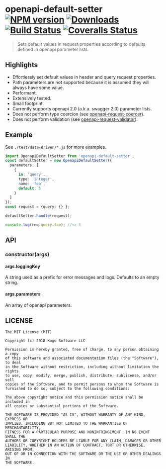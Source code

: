 # openapi-default-setter [![NPM version][npm-image]][npm-url] [![Downloads][downloads-image]][npm-url] [![Build Status][travis-image]][travis-url] [![Coveralls Status][coveralls-image]][coveralls-url]
> Sets default values in request properties according to defaults defined in openapi parameter lists.

## Highlights

* Effortlessly set default values in header and query request properties.
* Path parameters are not supported because it is assumed they will always have some
value.
* Performant.
* Extensively tested.
* Small footprint.
* Currently supports openapi 2.0 (a.k.a. swagger 2.0) parameter lists.
* Does not perform type coercion (see [openapi-request-coercer](https://github.com/kogosoftwarellc/open-api/tree/master/packages/openapi-request-coercer)).
* Does not perform validation (see [openapi-request-validator](https://github.com/kogosoftwarellc/open-api/tree/master/packages/openapi-request-validator)).

## Example

See `./test/data-driven/*.js` for more examples.

```typescript
import OpenapiDefaultSetter from 'openapi-default-setter';
const defaultSetter = new OpenapiDefaultSetter({
  parameters: [
    {
      in: 'query',
      type: 'integer',
      name: 'foo',
      default: 5
    }
  ]
});
const request = {query: {} };

defaultSetter.handle(request);

console.log(req.query.foo); //=> 5
```

## API

### constructor(args)
#### args.loggingKey

A string used as a prefix for error messages and logs.  Defaults to an empty string.

#### args.parameters

An array of openapi parameters.

## LICENSE
``````
The MIT License (MIT)

Copyright (c) 2018 Kogo Software LLC

Permission is hereby granted, free of charge, to any person obtaining a copy
of this software and associated documentation files (the "Software"), to deal
in the Software without restriction, including without limitation the rights
to use, copy, modify, merge, publish, distribute, sublicense, and/or sell
copies of the Software, and to permit persons to whom the Software is
furnished to do so, subject to the following conditions:

The above copyright notice and this permission notice shall be included in
all copies or substantial portions of the Software.

THE SOFTWARE IS PROVIDED "AS IS", WITHOUT WARRANTY OF ANY KIND, EXPRESS OR
IMPLIED, INCLUDING BUT NOT LIMITED TO THE WARRANTIES OF MERCHANTABILITY,
FITNESS FOR A PARTICULAR PURPOSE AND NONINFRINGEMENT. IN NO EVENT SHALL THE
AUTHORS OR COPYRIGHT HOLDERS BE LIABLE FOR ANY CLAIM, DAMAGES OR OTHER
LIABILITY, WHETHER IN AN ACTION OF CONTRACT, TORT OR OTHERWISE, ARISING FROM,
OUT OF OR IN CONNECTION WITH THE SOFTWARE OR THE USE OR OTHER DEALINGS IN
THE SOFTWARE.
``````

[downloads-image]: http://img.shields.io/npm/dm/openapi-default-setter.svg
[npm-url]: https://npmjs.org/package/openapi-default-setter
[npm-image]: http://img.shields.io/npm/v/openapi-default-setter.svg

[travis-url]: https://travis-ci.org/kogosoftwarellc/open-api
[travis-image]: https://api.travis-ci.org/kogosoftwarellc/open-api.svg?branch=master

[coveralls-url]: https://coveralls.io/r/kogosoftwarellc/open-api
[coveralls-image]: https://coveralls.io/repos/github/kogosoftwarellc/open-api/badge.svg?branch=master
